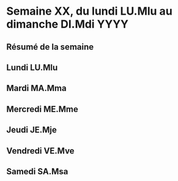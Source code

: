 # Semaine XX, du lundi LU.Mlu au dimanche DI.Mdi YYYY

## Résumé de la semaine

## Lundi LU.Mlu

## Mardi MA.Mma

## Mercredi ME.Mme

## Jeudi JE.Mje

## Vendredi VE.Mve

## Samedi SA.Msa